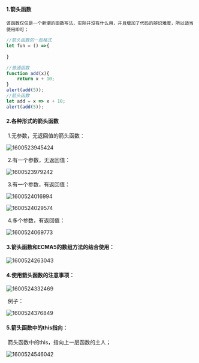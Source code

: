 #### 1.箭头函数
	该函数仅仅是一个新潮的函数写法，实际并没有什么用，并且增加了代码的辨识难度，所以适当使用即可；
```javascript
//箭头函数的一般格式
let fun = () =>{
            
}
```
```javascript
//普通函数
function add(x){
    return x + 10;
}
alert(add(5));
//箭头函数
let add = x => x + 10;
alert(add(5));
```
#### 2.各种形式的箭头函数
​	1.无参数，无返回值的箭头函数：

![1600523945424](C:\Users\lenovo\AppData\Roaming\Typora\typora-user-images\1600523945424.png)

​	2.有一个参数，无返回值：

![1600523979242](C:\Users\lenovo\AppData\Roaming\Typora\typora-user-images\1600523979242.png)

​	3.有一个参数，有返回值：

![1600524016994](C:\Users\lenovo\AppData\Roaming\Typora\typora-user-images\1600524016994.png)

![1600524029574](C:\Users\lenovo\AppData\Roaming\Typora\typora-user-images\1600524029574.png)

​	4.多个参数，有返回值：

![1600524069773](C:\Users\lenovo\AppData\Roaming\Typora\typora-user-images\1600524069773.png)

#### 3.箭头函数和ECMA5的数组方法的结合使用：

![1600524263043](C:\Users\lenovo\AppData\Roaming\Typora\typora-user-images\1600524263043.png)

#### 4.使用箭头函数的注意事项：

![1600524332469](C:\Users\lenovo\AppData\Roaming\Typora\typora-user-images\1600524332469.png)

​	例子：

![1600524376849](C:\Users\lenovo\AppData\Roaming\Typora\typora-user-images\1600524376849.png)

#### 5.箭头函数中的this指向：

​	箭头函数中的this，指向上一层函数的主人；

![1600524546042](C:\Users\lenovo\AppData\Roaming\Typora\typora-user-images\1600524546042.png)

